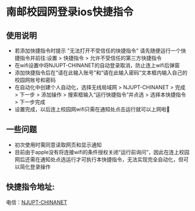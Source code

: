 # 南邮校园网登录ios快捷指令

## 使用说明
*  若添加快捷指令时提示 "无法打开不受信任的快捷指令" 请先随便运行一个快捷指令并前往:设置 > 快捷指令 > 允许不受信任的第三方快捷指令
*  在wifi设置中将NJUPT-CHINANET的自动登录取消，防止连上wifi后弹窗
*  添加快捷指令后在“请在此输入账号”和“请在此输入密码”文本框内输入自己的校园网账号和密码
*  在自动化中创建个人自动化，选择无线局域网 > NJUPT-CHINANET > 完成 > 下一步 > 添加操作 > 搜索框输入“运行快捷指令”并点选 > 选择本快捷指令 > 下一步完成
*  设置完成，以后连上校园网wifi只需在通知处点击运行就可以上网啦🎉

## 一些问题
* 初次使用时需同意读取网页和显示通知
* 目前由于apple没有将连接wifi的条件授权关闭“运行前询问”，因此在连上校园网后还需在通知处点选运行才可执行本快捷指令，无法实现完全自动化，但可以简化登录操作

## 快捷指令地址:

电信：[NJUPT-CHINANET](https://www.icloud.com/shortcuts/66f7aa0a1dd24e5b8cfef38637cadafb)
